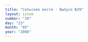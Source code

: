 ```yaml
---
title: "Сельские вести - Выпуск №39"
layout: issue
number: "39"
day: "23"
month: "05"
year: "2008"
---
```

